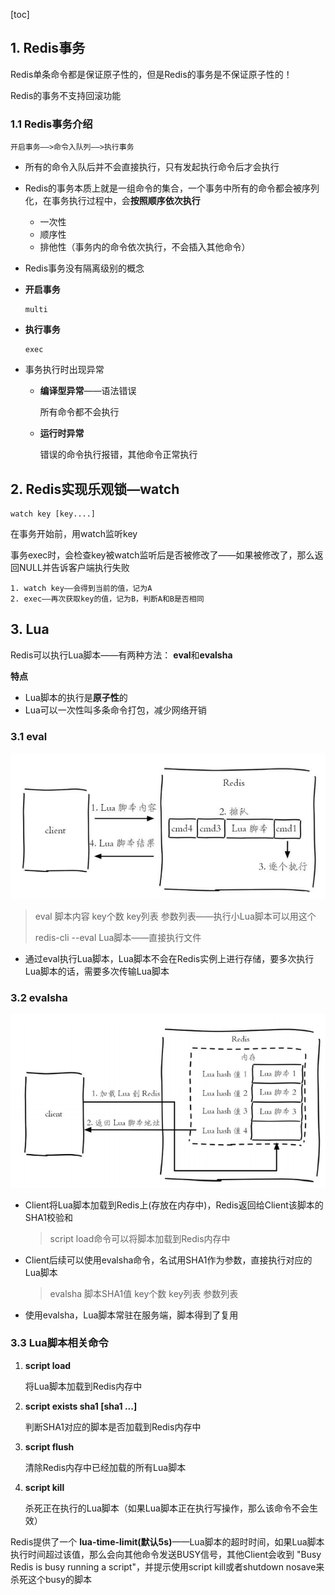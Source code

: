 [toc]

## 1. Redis事务

Redis单条命令都是保证原子性的，但是Redis的事务是不保证原子性的！

Redis的事务不支持回滚功能

### **1.1 Redis事务介绍**

```
开启事务——>命令入队列——>执行事务
```

* 所有的命令入队后并不会直接执行，只有发起执行命令后才会执行

* Redis的事务本质上就是一组命令的集合，一个事务中所有的命令都会被序列化，在事务执行过程中，会**按照顺序依次执行**

  * 一次性
  * 顺序性
  * 排他性（事务内的命令依次执行，不会插入其他命令）

* Redis事务没有隔离级别的概念

* **开启事务**

  ```
  multi
  ```

* **执行事务**

  ```
  exec
  ```

* 事务执行时出现异常

  * **编译型异常**——语法错误

    所有命令都不会执行

  * **运行时异常**

    错误的命令执行报错，其他命令正常执行

    

## 2. Redis实现乐观锁—watch

```
watch key [key....]
```

在事务开始前，用watch监听key

事务exec时，会检查key被watch监听后是否被修改了——如果被修改了，那么返回NULL并告诉客户端执行失败



```
1. watch key——会得到当前的值，记为A
2. exec——再次获取key的值，记为B，判断A和B是否相同
```



## 3. Lua

Redis可以执行Lua脚本——有两种方法： **eval**和**evalsha**

**特点**

* Lua脚本的执行是**原子性**的
* Lua可以一次性叫多条命令打包，减少网络开销

### 3.1 eval

![eval](p/eval.png)

> eval  脚本内容  key个数  key列表  参数列表——执行小Lua脚本可以用这个
>
> redis-cli --eval Lua脚本——直接执行文件

* 通过eval执行Lua脚本，Lua脚本不会在Redis实例上进行存储，要多次执行Lua脚本的话，需要多次传输Lua脚本

### 3.2 evalsha

![5](p/5.png)

* Client将Lua脚本加载到Redis上(存放在内存中)，Redis返回给Client该脚本的SHA1校验和

  > script load命令可以将脚本加载到Redis内存中

* Client后续可以使用evalsha命令，名试用SHA1作为参数，直接执行对应的Lua脚本

  >evalsha  脚本SHA1值  key个数  key列表  参数列表

* 使用evalsha，Lua脚本常驻在服务端，脚本得到了复用

### 3.3 Lua脚本相关命令

1. **script load**

   将Lua脚本加载到Redis内存中

2. **script exists sha1 [sha1 ...]**

   判断SHA1对应的脚本是否加载到Redis内存中

3. **script flush**

   清除Redis内存中已经加载的所有Lua脚本

4. **script kill**

   杀死正在执行的Lua脚本（如果Lua脚本正在执行写操作，那么该命令不会生效）

Redis提供了一个 **lua-time-limit(默认5s)**——Lua脚本的超时时间，如果Lua脚本执行时间超过该值，那么会向其他命令发送BUSY信号，其他Client会收到 "Busy Redis is busy running a script"，并提示使用script kill或者shutdown nosave来杀死这个busy的脚本
